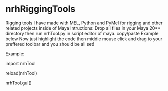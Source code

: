 # nrhRiggingTools
Rigging tools I have made with MEL, Python and PyMel for rigging and other related projects inside of Maya
Intructions:
Drop all files in your Maya 20** directory then run nrhTool.py in script editor of maya.
copy/paste Example below
Now just highlight the code then middle mouse click and drag to your preffered toolbar and you should be all set! 



Example:

import nrhTool

reload(nrhTool)

nrhTool.gui()


 
